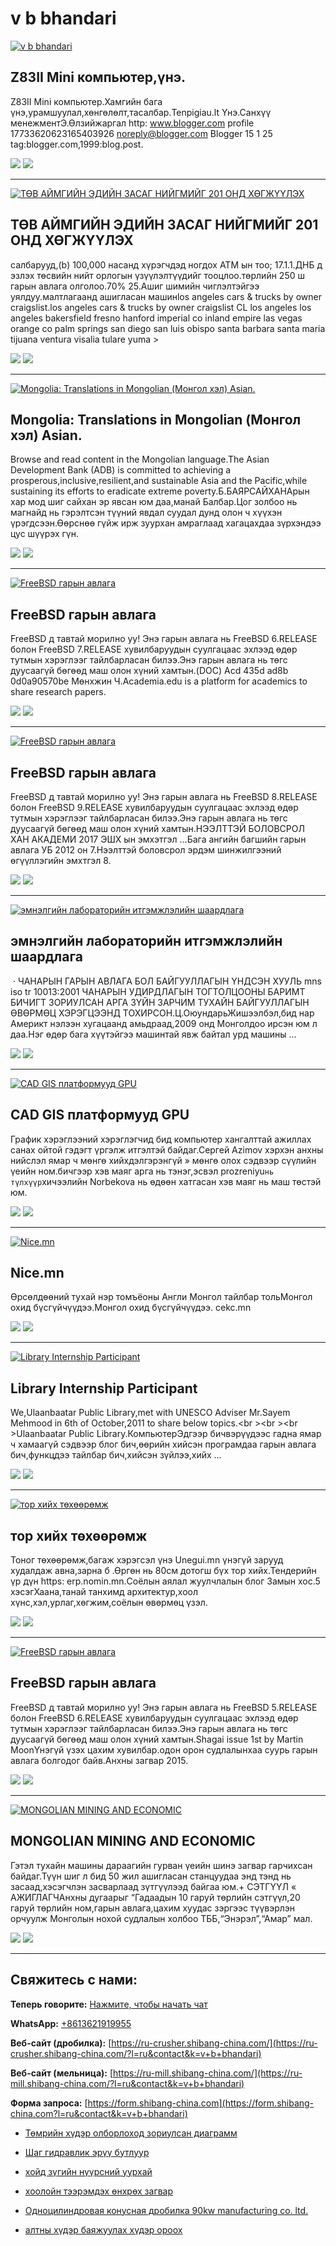 # v b bhandari

<a href="https://swt.shibang-china.com/?l=ru&img&k=v+b+bhandari" target="_blank">![v b bhandari](http://static.shibang-china.com/all-800x300/807.jpg)</a>

## Z83II Mini компьютер,үнэ.
Z83II Mini компьютер.Хамгийн бага үнэ,урамшуулал,хөнгөлөлт,тасалбар.Tenpigiau.lt Үнэ.Санхүү менежментЭ.Өлзийжаргал http: www.blogger.com profile 17733620623165403926 noreply@blogger.com Blogger 15 1 25 tag:blogger.com,1999:blog.post.


<a href="https://whatsapp.shibangsoft.com/WhatsApp.php" target="_blank" title="WhatsApp">![](http://static.shibang-china.com/icon/whatsapp.png)</a> <a href="https://swt.shibang-china.com/?l=ru&icon&k=v+b+bhandari" target="_blank">![](http://static.shibang-china.com/icon/chat-ru.png)</a>

---

<a href="https://swt.shibang-china.com/?l=ru&img&k=v+b+bhandari" target="_blank">![ТӨВ АЙМГИЙН ЭДИЙН ЗАСАГ НИЙГМИЙГ 201 ОНД ХӨГЖҮҮЛЭХ](http://static.shibang-china.com/all-800x300/272.jpg)</a>

## ТӨВ АЙМГИЙН ЭДИЙН ЗАСАГ НИЙГМИЙГ 201 ОНД ХӨГЖҮҮЛЭХ
салбарууд,(b) 100,000 насанд хүрэгчдэд ногдох АТМ ын тоо; 17.1.1.ДНБ д эзлэх төсвийн нийт орлогын үзүүлэлтүүдийг тооцлоо.төрлийн 250 ш гарын авлага олголоо.70% 25.Ашиг шимийн чиглэлтэйгээ уялдуу.малтлагаанд ашигласан машинlos angeles cars &amp; trucks by owner craigslist.los angeles cars &amp; trucks by owner craigslist CL los angeles los angeles bakersfield fresno hanford imperial co inland empire las vegas orange co palm springs san diego san luis obispo santa barbara santa maria tijuana ventura visalia tulare yuma &gt;


<a href="https://whatsapp.shibangsoft.com/WhatsApp.php" target="_blank" title="WhatsApp">![](http://static.shibang-china.com/icon/whatsapp.png)</a> <a href="https://swt.shibang-china.com/?l=ru&icon&k=v+b+bhandari" target="_blank">![](http://static.shibang-china.com/icon/chat-ru.png)</a>

---

<a href="https://swt.shibang-china.com/?l=ru&img&k=v+b+bhandari" target="_blank">![Mongolia: Translations in Mongolian (Монгол хэл) Asian.](http://static.shibang-china.com/all-800x300/1414.jpg)</a>

## Mongolia: Translations in Mongolian (Монгол хэл) Asian.
Browse and read content in the Mongolian language.The Asian Development Bank (ADB) is committed to achieving a prosperous,inclusive,resilient,and sustainable Asia and the Pacific,while sustaining its efforts to eradicate extreme poverty.Б.БАЯРСАЙХАНАрын хар мод шиг сайхан эр явсан юм даа,манай Балбар.Цог золбоо нь магнайд нь гэрэлтсэн түүний явдал суудал дунд олон ч хүүхэн үрэгдсээн.Өөрснөө гүйж ирж зуурхан амраглаад хагацахдаа зүрхэндээ цус шүүрэх гүн.


<a href="https://whatsapp.shibangsoft.com/WhatsApp.php" target="_blank" title="WhatsApp">![](http://static.shibang-china.com/icon/whatsapp.png)</a> <a href="https://swt.shibang-china.com/?l=ru&icon&k=v+b+bhandari" target="_blank">![](http://static.shibang-china.com/icon/chat-ru.png)</a>

---

<a href="https://swt.shibang-china.com/?l=ru&img&k=v+b+bhandari" target="_blank">![FreeBSD гарын авлага](http://static.shibang-china.com/all-800x300/363.jpg)</a>

## FreeBSD гарын авлага
FreeBSD д тавтай морилно уу! Энэ гарын авлага нь FreeBSD 6.RELEASE болон FreeBSD 7.RELEASE хувилбаруудын суулгацаас эхлээд өдөр тутмын хэрэглээг тайлбарласан билээ.Энэ гарын авлага нь төгс дуусаагүй бөгөөд маш олон хүний хамтын.(DOC) Acd 435d ad8b 0d0a90570be Мөнхжин Ч.Academia.edu is a platform for academics to share research papers.


<a href="https://whatsapp.shibangsoft.com/WhatsApp.php" target="_blank" title="WhatsApp">![](http://static.shibang-china.com/icon/whatsapp.png)</a> <a href="https://swt.shibang-china.com/?l=ru&icon&k=v+b+bhandari" target="_blank">![](http://static.shibang-china.com/icon/chat-ru.png)</a>

---

<a href="https://swt.shibang-china.com/?l=ru&img&k=v+b+bhandari" target="_blank">![FreeBSD гарын авлага](http://static.shibang-china.com/all-800x300/354.jpg)</a>

## FreeBSD гарын авлага
FreeBSD д тавтай морилно уу! Энэ гарын авлага нь FreeBSD 8.RELEASE болон FreeBSD 9.RELEASE хувилбаруудын суулгацаас эхлээд өдөр тутмын хэрэглээг тайлбарласан билээ.Энэ гарын авлага нь төгс дуусаагүй бөгөөд маш олон хүний хамтын.НЭЭЛТТЭЙ БОЛОВСРОЛ ХАН АКАДЕМИ 2017 ЭШХ ын эмхэтгэл …Бага ангийн багшийн гарын авлага УБ 2012 он 7.Нээлттэй боловсрол эрдэм шинжилгээний өгүүллэгийн эмхтгэл 8.


<a href="https://whatsapp.shibangsoft.com/WhatsApp.php" target="_blank" title="WhatsApp">![](http://static.shibang-china.com/icon/whatsapp.png)</a> <a href="https://swt.shibang-china.com/?l=ru&icon&k=v+b+bhandari" target="_blank">![](http://static.shibang-china.com/icon/chat-ru.png)</a>

---

<a href="https://swt.shibang-china.com/?l=ru&img&k=v+b+bhandari" target="_blank">![эмнэлгийн лабораторийн итгэмжлэлийн шаардлага](http://static.shibang-china.com/all-800x300/1037.jpg)</a>

## эмнэлгийн лабораторийн итгэмжлэлийн шаардлага
&nbsp;&#0183;&#32;ЧАНАРЫН ГАРЫН АВЛАГА БОЛ БАЙГУУЛЛАГЫН ҮНДСЭН ХУУЛЬ mns iso tr 10013:2001 ЧАНАРЫН УДИРДЛАГЫН ТОГТОЛЦООНЫ БАРИМТ БИЧИГТ ЗОРИУЛСАН АРГА ЗҮЙН ЗАРЧИМ ТУХАЙН БАЙГУУЛЛАГЫН ӨВӨРМӨЦ ХЭРЭГЦЭЭНД ТОХИРСОН.Ц.ОюундарьЖишээлбэл,бид нар Америкт нэлээн хугацаанд амьдраад,2009 онд Монголдоо ирсэн юм л даа.Нэг өдөр бага хүүтэйгээ машинтай явж байтал урд машины …


<a href="https://whatsapp.shibangsoft.com/WhatsApp.php" target="_blank" title="WhatsApp">![](http://static.shibang-china.com/icon/whatsapp.png)</a> <a href="https://swt.shibang-china.com/?l=ru&icon&k=v+b+bhandari" target="_blank">![](http://static.shibang-china.com/icon/chat-ru.png)</a>

---

<a href="https://swt.shibang-china.com/?l=ru&img&k=v+b+bhandari" target="_blank">![CAD GIS платформууд GPU](http://static.shibang-china.com/all-800x300/323.jpg)</a>

## CAD GIS платформууд GPU
График хэрэглээний хэрэглэгчид бид компьютер хангалттай ажиллах санах ойтой гэдэгт үргэлж итгэлтэй байдаг.Сергей Azimov хэрхэн анхны нийслэл ямар ч мөнгө хийхдэлгэрэнгүй &#187; мөнгө олох сэдвээр сүүлийн үеийн ном.бичгээр хэв маяг арга нь тэнэг,эсвэл prozreniyu` нь түлхүүр `хичээлийн Norbekova нь өдөөн хатгасан хэв маяг нь маш төстэй юм.


<a href="https://whatsapp.shibangsoft.com/WhatsApp.php" target="_blank" title="WhatsApp">![](http://static.shibang-china.com/icon/whatsapp.png)</a> <a href="https://swt.shibang-china.com/?l=ru&icon&k=v+b+bhandari" target="_blank">![](http://static.shibang-china.com/icon/chat-ru.png)</a>

---

<a href="https://swt.shibang-china.com/?l=ru&img&k=v+b+bhandari" target="_blank">![Nice.mn](http://static.shibang-china.com/all-800x300/706.jpg)</a>

## Nice.mn
Өрсөлдөөний тухай нэр томъёоны Англи Монгол тайлбар тольМонгол охид бүсгүйчүүдээ.Монгол охид бүсгүйчүүдээ. cekc.mn


<a href="https://whatsapp.shibangsoft.com/WhatsApp.php" target="_blank" title="WhatsApp">![](http://static.shibang-china.com/icon/whatsapp.png)</a> <a href="https://swt.shibang-china.com/?l=ru&icon&k=v+b+bhandari" target="_blank">![](http://static.shibang-china.com/icon/chat-ru.png)</a>

---

<a href="https://swt.shibang-china.com/?l=ru&img&k=v+b+bhandari" target="_blank">![Library Internship Participant](http://static.shibang-china.com/all-800x300/1181.jpg)</a>

## Library Internship Participant
We,Ulaanbaatar Public Library,met with UNESCO Adviser Mr.Sayem Mehmood in 6th of October,2011 to share below topics.&lt;br &gt;&lt;br &gt;&lt;br &gt;Ulaanbaatar Public Library.КомпьютерЭдгээр бичвэрүүдээс гадна ямар ч хамаагүй сэдвээр блог бич,өөрийн хийсэн програмдаа гарын авлага бич,функцдээ тайлбар бич,хийсэн зүйлээ,хийх …


<a href="https://whatsapp.shibangsoft.com/WhatsApp.php" target="_blank" title="WhatsApp">![](http://static.shibang-china.com/icon/whatsapp.png)</a> <a href="https://swt.shibang-china.com/?l=ru&icon&k=v+b+bhandari" target="_blank">![](http://static.shibang-china.com/icon/chat-ru.png)</a>

---

<a href="https://swt.shibang-china.com/?l=ru&img&k=v+b+bhandari" target="_blank">![тор хийх төхөөрөмж](http://static.shibang-china.com/all-800x300/646.jpg)</a>

## тор хийх төхөөрөмж
Тоног төхөөрөмж,багаж хэрэгсэл үнэ Unegui.mn үнэгүй зарууд худалдаж авна,зарна б .Өргөн нь 80см дотогш бүх тор хийх.Тендерийн үр дүн https: erp.nomin.mn.Соёлын аялал жуулчлалын блог Замын хос.5 хэсэгХаана,танай танхимд архитектур,хоол хүнс,хэл,урлаг,хөгжим,соёлын өвөрмөц үзэл.


<a href="https://whatsapp.shibangsoft.com/WhatsApp.php" target="_blank" title="WhatsApp">![](http://static.shibang-china.com/icon/whatsapp.png)</a> <a href="https://swt.shibang-china.com/?l=ru&icon&k=v+b+bhandari" target="_blank">![](http://static.shibang-china.com/icon/chat-ru.png)</a>

---

<a href="https://swt.shibang-china.com/?l=ru&img&k=v+b+bhandari" target="_blank">![FreeBSD гарын авлага](http://static.shibang-china.com/all-800x300/392.jpg)</a>

## FreeBSD гарын авлага
FreeBSD д тавтай морилно уу! Энэ гарын авлага нь FreeBSD 5.RELEASE болон FreeBSD 6.RELEASE хувилбаруудын суулгацаас эхлээд өдөр тутмын хэрэглээг тайлбарласан билээ.Энэ гарын авлага нь төгс дуусаагүй бөгөөд маш олон хүний хамтын.Shagai issue 1st by Martin MoonҮнэгүй үзэх цахим хувилбар.одон орон судлалынхаа суурь гарын авлага болгодог байв.Анхны загвар 2015.


<a href="https://whatsapp.shibangsoft.com/WhatsApp.php" target="_blank" title="WhatsApp">![](http://static.shibang-china.com/icon/whatsapp.png)</a> <a href="https://swt.shibang-china.com/?l=ru&icon&k=v+b+bhandari" target="_blank">![](http://static.shibang-china.com/icon/chat-ru.png)</a>

---

<a href="https://swt.shibang-china.com/?l=ru&img&k=v+b+bhandari" target="_blank">![MONGOLIAN MINING AND ECONOMIC](http://static.shibang-china.com/all-800x300/1378.jpg)</a>

## MONGOLIAN MINING AND ECONOMIC
Гэтэл тухайн машины дараагийн гурван үеийн шинэ загвар гарчихсан байдаг.Түүн шиг л бид 50 жил ашигласан станцуудаа энд тэнд нь засаад,хэсэгчлэн засварлаад зүтгүүлээд байгаа юм.+ СЭТГҮҮЛ &#171; АЖИГЛАГЧАнхны дугаарыг “Гадаадын 10 гаруй төрлийн сэтгүүл,20 гаруй төрлийн ном,гарын авлага,цахим хуудас зэргээс түүвэрлэн орчуулж Монголын нохой судлалын холбоо ТББ,“Энэрэл”,“Амар” мал.


<a href="https://whatsapp.shibangsoft.com/WhatsApp.php" target="_blank" title="WhatsApp">![](http://static.shibang-china.com/icon/whatsapp.png)</a> <a href="https://swt.shibang-china.com/?l=ru&icon&k=v+b+bhandari" target="_blank">![](http://static.shibang-china.com/icon/chat-ru.png)</a>

---
## Свяжитесь с нами:

**Теперь говорите:** [Нажмите, чтобы начать чат](https://swt.shibang-china.com?l=ru&contact&k=v+b+bhandari)

**WhatsApp:**  [+8613621919955](https://whatsapp.shibangsoft.com/WhatsApp.php)

**Веб-сайт (дробилка):** [https://ru-crusher.shibang-china.com/](https://ru-crusher.shibang-china.com/?l=ru&contact&k=v+b+bhandari)

**Веб-сайт (мельница):** [https://ru-mill.shibang-china.com/](https://ru-mill.shibang-china.com/?l=ru&contact&k=v+b+bhandari)

**Форма запроса:** [https://form.shibang-china.com](https://form.shibang-china.com?l=ru&contact&k=v+b+bhandari)

* [Төмрийн хүдэр олборлоход зориулсан диаграмм](../130/%D0%A2%D3%A9%D0%BC%D1%80%D0%B8%D0%B9%D0%BD%20%D1%85%D2%AF%D0%B4%D1%8D%D1%80%20%D0%BE%D0%BB%D0%B1%D0%BE%D1%80%D0%BB%D0%BE%D1%85%D0%BE%D0%B4%20%D0%B7%D0%BE%D1%80%D0%B8%D1%83%D0%BB%D1%81%D0%B0%D0%BD%20%D0%B4%D0%B8%D0%B0%D0%B3%D1%80%D0%B0%D0%BC%D0%BC.md)

* [Шаг гидравлик эрүү бутлуур](../129/%D0%A8%D0%B0%D0%B3%20%D0%B3%D0%B8%D0%B4%D1%80%D0%B0%D0%B2%D0%BB%D0%B8%D0%BA%20%D1%8D%D1%80%D2%AF%D2%AF%20%D0%B1%D1%83%D1%82%D0%BB%D1%83%D1%83%D1%80.md)

* [хойд зүгийн нүүрсний уурхай](../127/%D1%85%D0%BE%D0%B9%D0%B4%20%D0%B7%D2%AF%D0%B3%D0%B8%D0%B9%D0%BD%20%D0%BD%D2%AF%D2%AF%D1%80%D1%81%D0%BD%D0%B8%D0%B9%20%D1%83%D1%83%D1%80%D1%85%D0%B0%D0%B9.md)

* [хоолойн тээрэмдэх өнхрөх загвар](../129/%D1%85%D0%BE%D0%BE%D0%BB%D0%BE%D0%B9%D0%BD%20%D1%82%D1%8D%D1%8D%D1%80%D1%8D%D0%BC%D0%B4%D1%8D%D1%85%20%D3%A9%D0%BD%D1%85%D1%80%D3%A9%D1%85%20%D0%B7%D0%B0%D0%B3%D0%B2%D0%B0%D1%80.md)

* [Одноцилиндровая конусная дробилка 90kw manufacturing co. ltd.](../126/%D0%9E%D0%B4%D0%BD%D0%BE%D1%86%D0%B8%D0%BB%D0%B8%D0%BD%D0%B4%D1%80%D0%BE%D0%B2%D0%B0%D1%8F%20%D0%BA%D0%BE%D0%BD%D1%83%D1%81%D0%BD%D0%B0%D1%8F%20%D0%B4%D1%80%D0%BE%D0%B1%D0%B8%D0%BB%D0%BA%D0%B0%2090kw%20manufacturing%20co.%20ltd..md)

* [алтны хүдэр баяжуулах хүдэр ороох](../130/%D0%B0%D0%BB%D1%82%D0%BD%D1%8B%20%D1%85%D2%AF%D0%B4%D1%8D%D1%80%20%D0%B1%D0%B0%D1%8F%D0%B6%D1%83%D1%83%D0%BB%D0%B0%D1%85%20%D1%85%D2%AF%D0%B4%D1%8D%D1%80%20%D0%BE%D1%80%D0%BE%D0%BE%D1%85.md)